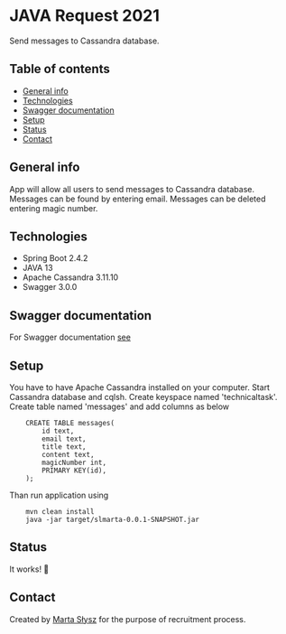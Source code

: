 # JAVA Request 2021
Send messages to Cassandra database.

## Table of contents
* [General info](#general-info)
* [Technologies](#technologies)
* [Swagger documentation](#swagger-documentation)
* [Setup](#setup)
* [Status](#status)
* [Contact](#contact)

## General info
App will allow all users to send messages to Cassandra database.
Messages can be found by entering email.
Messages can be deleted entering magic number.

## Technologies
* Spring Boot 2.4.2
* JAVA 13
* Apache Cassandra 3.11.10
* Swagger 3.0.0

## Swagger documentation
For Swagger documentation [see](http://localhost:8080/swagger-ui/)

## Setup 
You have to have Apache Cassandra installed on your computer.
Start Cassandra database and cqlsh.
Create keyspace named 'technicaltask'.
Create table named 'messages' and add columns as below

```
    CREATE TABLE messages(
        id text,
        email text,
        title text,
        content text,
        magicNumber int,
        PRIMARY KEY(id),
    );
```

Than run application using 

```
    mvn clean install
    java -jar target/slmarta-0.0.1-SNAPSHOT.jar
```

## Status
It works! :rocket:

## Contact
Created by [Marta Słysz](https://martaslysz.github.io/) for the purpose of recruitment process.